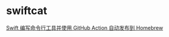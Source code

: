 # swiftcat
[Swift 编写命令行工具并使用 GitHub Action 自动发布到 Homebrew](https://juejin.cn/post/7325960086005563402)
